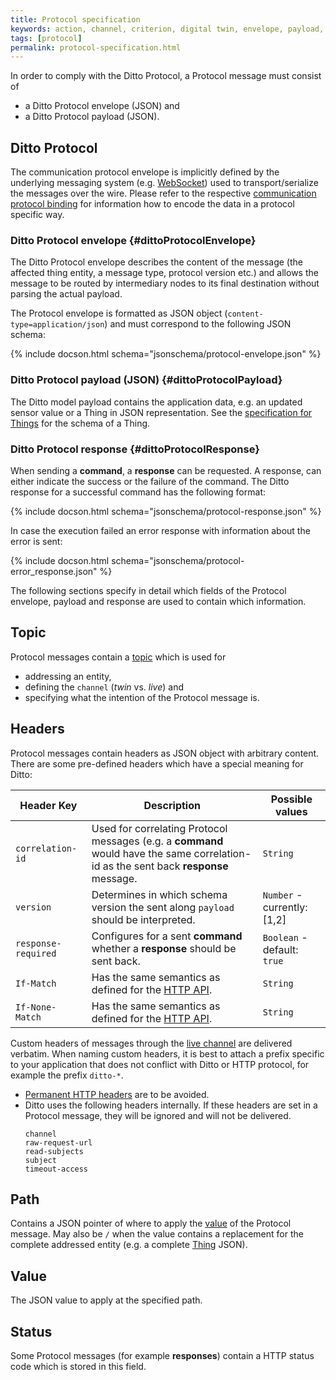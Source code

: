 ```yaml
---
title: Protocol specification
keywords: action, channel, criterion, digital twin, envelope, payload, protocol, specification, twin
tags: [protocol]
permalink: protocol-specification.html
---
```


In order to comply with the Ditto Protocol, a Protocol message must consist of

* a Ditto Protocol envelope (JSON) and
* a Ditto Protocol payload (JSON).


## Ditto Protocol

The communication protocol envelope is implicitly defined by the underlying messaging system 
(e.g. [WebSocket](httpapi-protocol-bindings-websocket.html)) used to transport/serialize the messages over the wire.
Please refer to the respective [communication protocol binding](protocol-bindings.html) for information how to encode
the data in a protocol specific way.


### Ditto Protocol envelope {#dittoProtocolEnvelope}

The Ditto Protocol envelope describes the content of the message (the affected thing entity, a message type, protocol
version etc.) and allows the message to be routed by intermediary nodes to its final destination without parsing the
actual payload.

The Protocol envelope is formatted as JSON object (`content-type=application/json`) and must correspond to the 
following JSON schema:

{% include docson.html schema="jsonschema/protocol-envelope.json" %}


### Ditto Protocol payload (JSON) {#dittoProtocolPayload}

The Ditto model payload contains the application data, e.g. an updated sensor value or a Thing in JSON representation.
See the [specification for Things](protocol-specification-things.html) for the schema of a Thing.


### Ditto Protocol response {#dittoProtocolResponse}

When sending a **command**, a **response** can be requested.
A response, can either indicate the success or the failure of the command. 
The Ditto response for a successful command has the following format:

{% include docson.html schema="jsonschema/protocol-response.json" %}

In case the execution failed an error response with information about the error is sent:

{% include docson.html schema="jsonschema/protocol-error_response.json" %}

The following sections specify in detail which fields of the Protocol envelope, payload and response are used to contain
which information.


## Topic

Protocol messages contain a [topic](protocol-specification-topic.html) which is used for
* addressing an entity,
* defining the `channel` (*twin* vs. *live*) and
* specifying what the intention of the Protocol message is.

## Headers

Protocol messages contain headers as JSON object with arbitrary content.
There are some pre-defined headers which have a special meaning for Ditto:

| Header Key | Description                    | Possible values           |
|------------|--------------------------------|---------------------------|
| `correlation-id` | Used for correlating Protocol messages (e.g. a **command** would have the same correlation-id as the sent back **response** message. | `String` |
| `version` | Determines in which schema version the sent along `payload` should be interpreted. | `Number` - currently: \[1,2\] |
| `response-required` | Configures for a sent **command** whether a **response** should be sent back. | `Boolean` - default: `true` |
| `If-Match` | Has the same semantics as defined for the [HTTP API](httpapi-concepts.html#conditional-requests). | `String` |
| `If-None-Match` | Has the same semantics as defined for the [HTTP API](httpapi-concepts.html#conditional-requests). | `String` |

Custom headers of messages through the [live channel](protocol-twinlive.html) are delivered verbatim. When naming 
custom headers, it is best to attach a prefix specific to your application that does not conflict with Ditto or
HTTP protocol, for example the prefix `ditto-*`.
* [Permanent HTTP headers](https://www.iana.org/assignments/message-headers/message-headers.xml) are to be avoided.
* Ditto uses the following headers internally. If these headers are set in a Protocol message, they will be ignored 
  and will not be delivered.
  ```
  channel
  raw-request-url
  read-subjects
  subject
  timeout-access
  ```

## Path

Contains a JSON pointer of where to apply the [value](#value) of the Protocol message.
May also be `/` when the value contains a replacement for the complete addressed entity (e.g. a complete
[Thing](basic-thing.html) JSON).

## Value

The JSON value to apply at the specified path.

## Status

Some Protocol messages (for example **responses**) contain a HTTP status code which is stored in this field.
